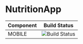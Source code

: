 # NutritionApp
| Component | Build Status |
|-----|-----|
| MOBILE | ![Build Status](https://dev.azure.com/byts/nutrition_app/_apis/build/status/Schwimo.NutritionApp?branchName=master)
